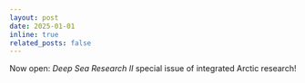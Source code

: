 ```yaml
---
layout: post
date: 2025-01-01
inline: true
related_posts: false
---
```


Now open: _Deep Sea Research II_ special issue of integrated Arctic research!
